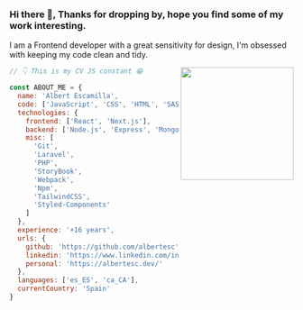 ### Hi there 👋, Thanks for dropping by, hope you find some of my work interesting.

I am a Frontend developer with a great sensitivity for design, I'm obsessed with keeping my code clean and tidy.

<img align='right' src='https://user-images.githubusercontent.com/5713670/87202985-820dcb80-c2b6-11ea-9f56-7ec461c497c3.gif' width='200"'>

```javascript
// 👇 This is my CV JS constant 😁

const ABOUT_ME = {
  name: 'Albert Escamilla',
  code: ['JavaScript', 'CSS', 'HTML', 'SASS'],
  technologies: {
    frontend: ['React', 'Next.js'],
    backend: ['Node.js', 'Express', 'MongoDB'],
    misc: [
      'Git',
      'Laravel',
      'PHP',
      'StoryBook',
      'Webpack',
      'Npm',
      'TailwindCSS',
      'Styled-Components'
    ]
  },
  experience: '+16 years',
  urls: {
    github: 'https://github.com/albertesc',
    linkedin: 'https://www.linkedin.com/in/albertescamillagarcia/',
    personal: 'https://albertesc.dev/'
  },
  languages: ['es_ES', 'ca_CA'],
  currentCountry: 'Spain'
}
```
